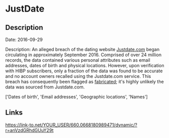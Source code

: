 # JustDate

## Description

Date: 2016-09-29

Description:
An alleged breach of the dating website <a href="http://www.justdate.com/" target="_blank" rel="noopener">Justdate.com</a> began circulating in approximately September 2016. Comprised of over 24 million records, the data contained various personal attributes such as email addresses, dates of birth and physical locations. However, upon verification with HIBP subscribers, only a fraction of the data was found to be accurate and no account owners recalled using the Justdate.com service. This breach has consequently been flagged as <a href="https://www.troyhunt.com/introducing-fabricated-data-breaches-to-have-i-been-pwned" target="_blank" rel="noopener">fabricated</a>; it's highly unlikely the data was sourced from Justdate.com.


['Dates of birth', 'Email addresses', 'Geographic locations', 'Names']

## Links

https://link-to.net/YOUR_USER/660.0668180989471/dynamic/?r=anVzdGRhdGUuY29t